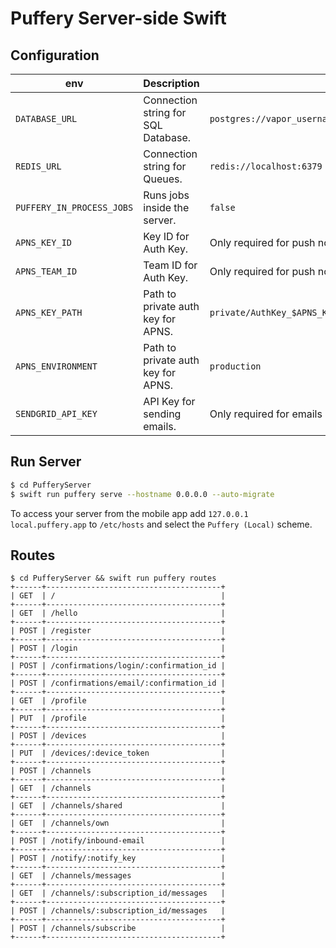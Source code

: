 # Puffery Server-side Swift

## Configuration

| env                       | Description                         | Default                                                                  |
| ------------------------- | ----------------------------------- | ------------------------------------------------------------------------ |
| `DATABASE_URL`            | Connection string for SQL Database. | `postgres://vapor_username:vapor_password@localhost:5432/vapor_database` |
| `REDIS_URL`               | Connection string for Queues.       | `redis://localhost:6379`                                                 |
| `PUFFERY_IN_PROCESS_JOBS` | Runs jobs inside the server.        | `false`                                                                  |
| `APNS_KEY_ID`             | Key ID for Auth Key.                | Only required for push notifications                                     |
| `APNS_TEAM_ID`            | Team ID for Auth Key.               | Only required for push notifications                                     |
| `APNS_KEY_PATH`           | Path to private auth key for APNS.  | `private/AuthKey_$APNS_KEY_ID.p8`                                        |
| `APNS_ENVIRONMENT`        | Path to private auth key for APNS.  | `production`                                                             |
| `SENDGRID_API_KEY`        | API Key for sending emails.         | Only required for emails                                                 |

## Run Server

```bash
$ cd PufferyServer
$ swift run puffery serve --hostname 0.0.0.0 --auto-migrate
```

To access your server from the mobile app add `127.0.0.1 local.puffery.app` to `/etc/hosts` and select the `Puffery (Local)` scheme.

## Routes

```
$ cd PufferyServer && swift run puffery routes
+------+---------------------------------------+
| GET  | /                                     |
+------+---------------------------------------+
| GET  | /hello                                |
+------+---------------------------------------+
| POST | /register                             |
+------+---------------------------------------+
| POST | /login                                |
+------+---------------------------------------+
| POST | /confirmations/login/:confirmation_id |
+------+---------------------------------------+
| POST | /confirmations/email/:confirmation_id |
+------+---------------------------------------+
| GET  | /profile                              |
+------+---------------------------------------+
| PUT  | /profile                              |
+------+---------------------------------------+
| POST | /devices                              |
+------+---------------------------------------+
| PUT  | /devices/:device_token                |
+------+---------------------------------------+
| POST | /channels                             |
+------+---------------------------------------+
| GET  | /channels                             |
+------+---------------------------------------+
| GET  | /channels/shared                      |
+------+---------------------------------------+
| GET  | /channels/own                         |
+------+---------------------------------------+
| POST | /notify/inbound-email                 |
+------+---------------------------------------+
| POST | /notify/:notify_key                   |
+------+---------------------------------------+
| GET  | /channels/messages                    |
+------+---------------------------------------+
| GET  | /channels/:subscription_id/messages   |
+------+---------------------------------------+
| POST | /channels/:subscription_id/messages   |
+------+---------------------------------------+
| POST | /channels/subscribe                   |
+------+---------------------------------------+
```
